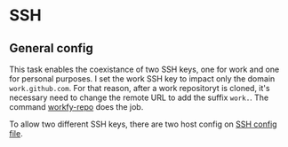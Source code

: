 # SSH

## General config

This task enables the coexistance of two SSH keys, one for work and one for
personal purposes. I set the work SSH key to impact only the domain
`work.github.com`. For that reason, after a work repositoryt is cloned, it's
necessary need to change the remote URL to add the suffix `work.`. The command
[workfy-repo](roles/git/files/bin/workfy-repo.sh) does the job.

To allow two different SSH keys, there are two host config on [SSH config
file](roles/ssh/files/ssh/config).
